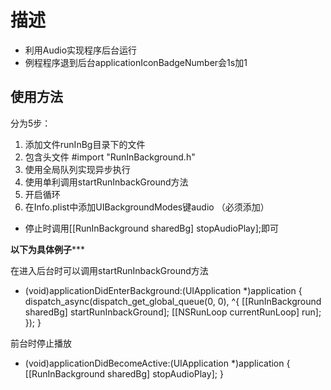 # 描述
- 利用Audio实现程序后台运行
- 例程程序退到后台applicationIconBadgeNumber会1s加1


## 使用方法
分为5步：
1. 添加文件runInBg目录下的文件
2. 包含头文件   #import "RunInBackground.h"
3. 使用全局队列实现异步执行
4. 使用单利调用startRunInbackGround方法
5. 开启循环
6. 在Info.plist中添加UIBackgroundModes键audio （必须添加）

- 停止时调用[[RunInBackground sharedBg] stopAudioPlay];即可


********************************以下为具体例子***********************************

在进入后台时可以调用startRunInbackGround方法
- (void)applicationDidEnterBackground:(UIApplication *)application {
    dispatch_async(dispatch_get_global_queue(0, 0), ^{
        [[RunInBackground sharedBg] startRunInbackGround];
        [[NSRunLoop currentRunLoop] run];
    });
}

前台时停止播放
- (void)applicationDidBecomeActive:(UIApplication *)application {
    [[RunInBackground sharedBg] stopAudioPlay];
}




